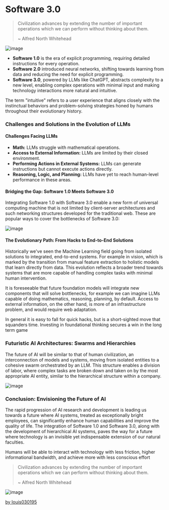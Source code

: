 # Software 3.0

>Civilization advances by extending the number of important operations which we can perform without thinking about them.
>
>~ Alfred North Whitehead

![image](https://github.com/louis030195/third-software/assets/25003283/b7819ba7-8d94-405d-83e9-ca9470833098)

- **Software 1.0** is the era of explicit programming, requiring detailed instructions for every operation.
- **Software 2.0** introduced neural networks, shifting towards learning from data and reducing the need for explicit programming.
- **Software 3.0**, powered by LLMs like ChatGPT, abstracts complexity to a new level, enabling complex operations with minimal input and making technology interactions more natural and intuitive.

The term "intuitive" refers to a user experience that aligns closely with the instinctual behaviors and problem-solving strategies honed by humans throughout their evolutionary history.

### **Challenges and Solutions in the Evolution of LLMs**
#### **Challenges Facing LLMs**
- **Math:** LLMs struggle with mathematical operations.
- **Access to External Information:** LLMs are limited by their closed environment.
- **Performing Actions in External Systems:** LLMs can generate instructions but cannot execute actions directly.
- **Reasoning, Logic, and Planning:** LLMs have yet to reach human-level performance in these areas.

#### **Bridging the Gap: Software 1.0 Meets Software 3.0**
Integrating Software 1.0 with Software 3.0 enable a new form of universal computing machine that is not limited by client-server architectures and such networking structures developed for the traditional web.
These are popular ways to cover the bottlenecks of Software 3.0:

![image](https://github.com/louis030195/third-software/assets/25003283/87e5496c-e04a-4b3c-aea2-5b8ad6597c0b)

#### **The Evolutionary Path: From Hacks to End-to-End Solutions**
Historically we've seen the Machine Learning field going from isolated solutions to integrated, end-to-end systems. For example in vision, which is marked by the transition from manual feature extraction to holistic models that learn directly from data. This evolution reflects a broader trend towards systems that are more capable of handling complex tasks with minimal human intervention.

It is foreseeable that future foundation models will integrate new components that will solve bottlenecks, for example we can imagine LLMs capable of doing mathematics, reasoning, planning, by default. Access to external information, on the other hand, is more of an infrastructure problem, and would require web adaptation.

In general it is easy to fall for quick hacks, but is a short-sighted move that squanders time. Investing in foundational thinking secures a win in the long term game

### **Futuristic AI Architectures: Swarms and Hierarchies**
The future of AI will be similar to that of human civilization, an interconnection of models and systems, moving from isolated entities to a cohesive swarm orchestrated by an LLM. This structure enables a division of labor, where complex tasks are broken down and taken on by the most appropriate AI entity, similar to the hierarchical structure within a company.

![image](https://github.com/louis030195/third-software/assets/25003283/e201cdb1-492c-46a6-86f6-4b38eacf2f58)

### **Conclusion: Envisioning the Future of AI**
The rapid progression of AI research and development is leading us towards a future where AI systems, treated as exceptionally bright employees, can significantly enhance human capabilities and improve the quality of life. The integration of Software 1.0 and Software 3.0, along with the development of hierarchical AI systems, paves the way for a future where technology is an invisible yet indispensable extension of our natural faculties.

Humans will be able to interact with technology with less friction, higher informational bandwidth, and achieve more with less conscious effort

>Civilization advances by extending the number of important operations which we can perform without thinking about them.
>
>~ Alfred North Whitehead

![image](https://github.com/louis030195/third-software/assets/25003283/c379a5b4-399e-4ca5-ae22-35e5df17a14e)

[by louis030195](https://x.com/louis030195)

